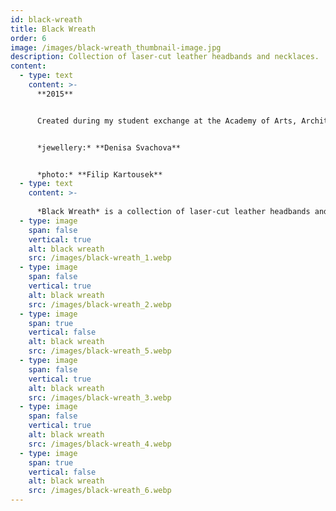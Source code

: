 ```yaml
---
id: black-wreath
title: Black Wreath
order: 6
image: /images/black-wreath_thumbnail-image.jpg
description: Collection of laser-cut leather headbands and necklaces.
content:
  - type: text
    content: >-
      **2015**


      Created during my student exchange at the Academy of Arts, Architecture and Design in Prague, Czech Republic, in 2015.


      *jewellery:* **Denisa Svachova**


      *photo:* **Filip Kartousek**
  - type: text
    content: >-
      
      *Black Wreath* is a collection of laser-cut leather headbands and necklaces.
  - type: image
    span: false
    vertical: true
    alt: black wreath
    src: /images/black-wreath_1.webp
  - type: image
    span: false
    vertical: true
    alt: black wreath
    src: /images/black-wreath_2.webp
  - type: image
    span: true
    vertical: false
    alt: black wreath
    src: /images/black-wreath_5.webp
  - type: image
    span: false
    vertical: true
    alt: black wreath
    src: /images/black-wreath_3.webp
  - type: image
    span: false
    vertical: true
    alt: black wreath
    src: /images/black-wreath_4.webp
  - type: image
    span: true
    vertical: false
    alt: black wreath
    src: /images/black-wreath_6.webp
---
```

